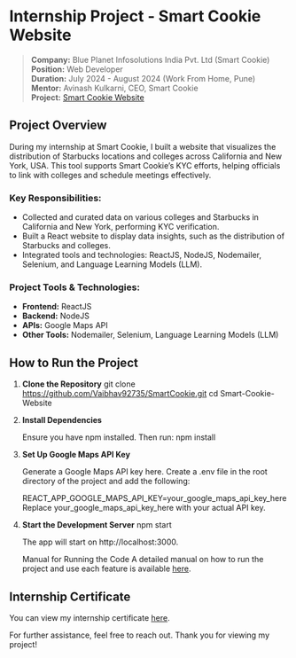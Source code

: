 # Internship Project - Smart Cookie Website
> **Company:** Blue Planet Infosolutions India Pvt. Ltd (Smart Cookie)  
> **Position:** Web Developer  
> **Duration:** July 2024 - August 2024 (Work From Home, Pune)  
> **Mentor:** Avinash Kulkarni, CEO, Smart Cookie  
> **Project:** [Smart Cookie Website](https://github.com/Vaibhav92735/SmartCookie)

## Project Overview
During my internship at Smart Cookie, I built a website that visualizes the distribution of Starbucks locations and colleges across California and New York, USA. This tool supports Smart Cookie’s KYC efforts, helping officials to link with colleges and schedule meetings effectively.

### Key Responsibilities:
- Collected and curated data on various colleges and Starbucks in California and New York, performing KYC verification.
- Built a React website to display data insights, such as the distribution of Starbucks and colleges.
- Integrated tools and technologies: ReactJS, NodeJS, Nodemailer, Selenium, and Language Learning Models (LLM).

### Project Tools & Technologies:
- **Frontend:** ReactJS
- **Backend:** NodeJS
- **APIs:** Google Maps API
- **Other Tools:** Nodemailer, Selenium, Language Learning Models (LLM)  

## How to Run the Project

1. **Clone the Repository**
   git clone https://github.com/Vaibhav92735/SmartCookie.git
   cd Smart-Cookie-Website

2. **Install Dependencies**

    Ensure you have npm installed. Then run:
    npm install

3. **Set Up Google Maps API Key**

    Generate a Google Maps API key here.
    Create a .env file in the root directory of the project and add the following:
   
    REACT_APP_GOOGLE_MAPS_API_KEY=your_google_maps_api_key_here
    Replace your_google_maps_api_key_here with your actual API key.

4. **Start the Development Server**
    npm start

    The app will start on http://localhost:3000.

    Manual for Running the Code A detailed manual on how to run the project and use each feature is available [here](https://docs.google.com/document/d/1pp1lx2FtlQDA4mqixj1kagDwYwfGRX34fmlTKEWyo60/edit?usp=sharing).

## Internship Certificate

You can view my internship certificate [here]([https://github.com/YourGithubUsername/Smart-Cookie-Website](https://drive.google.com/file/d/1_3K8mGUA0ESLf4Qq4heEdGtqfV8jhpQ-/view?usp=drive_link)).

For further assistance, feel free to reach out. Thank you for viewing my project!
